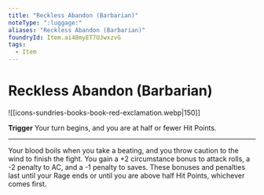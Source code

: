```yaml
---
title: "Reckless Abandon (Barbarian)"
noteType: ":luggage:"
aliases: "Reckless Abandon (Barbarian)"
foundryId: Item.ai48myET7UJwxzvG
tags:
  - Item
---
```


# Reckless Abandon (Barbarian)
![[icons-sundries-books-book-red-exclamation.webp|150]]

**Trigger** Your turn begins, and you are at half or fewer Hit Points.

* * *

Your blood boils when you take a beating, and you throw caution to the wind to finish the fight. You gain a +2 circumstance bonus to attack rolls, a -2 penalty to AC, and a -1 penalty to saves. These bonuses and penalties last until your Rage ends or until you are above half Hit Points, whichever comes first.
